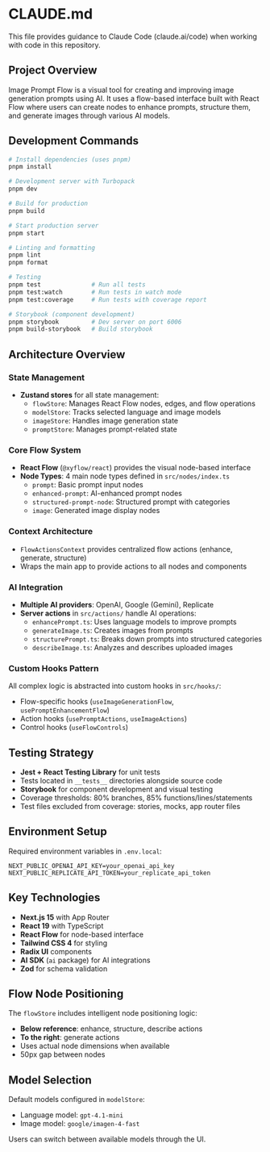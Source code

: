 # CLAUDE.md

This file provides guidance to Claude Code (claude.ai/code) when working with code in this repository.

## Project Overview

Image Prompt Flow is a visual tool for creating and improving image generation prompts using AI. It uses a flow-based interface built with React Flow where users can create nodes to enhance prompts, structure them, and generate images through various AI models.

## Development Commands

```bash
# Install dependencies (uses pnpm)
pnpm install

# Development server with Turbopack
pnpm dev

# Build for production
pnpm build

# Start production server
pnpm start

# Linting and formatting
pnpm lint
pnpm format

# Testing
pnpm test              # Run all tests
pnpm test:watch        # Run tests in watch mode
pnpm test:coverage     # Run tests with coverage report

# Storybook (component development)
pnpm storybook         # Dev server on port 6006
pnpm build-storybook   # Build storybook
```

## Architecture Overview

### State Management

- **Zustand stores** for all state management:
  - `flowStore`: Manages React Flow nodes, edges, and flow operations
  - `modelStore`: Tracks selected language and image models
  - `imageStore`: Handles image generation state
  - `promptStore`: Manages prompt-related state

### Core Flow System

- **React Flow** (`@xyflow/react`) provides the visual node-based interface
- **Node Types**: 4 main node types defined in `src/nodes/index.ts`
  - `prompt`: Basic prompt input nodes
  - `enhanced-prompt`: AI-enhanced prompt nodes
  - `structured-prompt-node`: Structured prompt with categories
  - `image`: Generated image display nodes

### Context Architecture

- `FlowActionsContext` provides centralized flow actions (enhance, generate, structure)
- Wraps the main app to provide actions to all nodes and components

### AI Integration

- **Multiple AI providers**: OpenAI, Google (Gemini), Replicate
- **Server actions** in `src/actions/` handle AI operations:
  - `enhancePrompt.ts`: Uses language models to improve prompts
  - `generateImage.ts`: Creates images from prompts
  - `structurePrompt.ts`: Breaks down prompts into structured categories
  - `describeImage.ts`: Analyzes and describes uploaded images

### Custom Hooks Pattern

All complex logic is abstracted into custom hooks in `src/hooks/`:

- Flow-specific hooks (`useImageGenerationFlow`, `usePromptEnhancementFlow`)
- Action hooks (`usePromptActions`, `useImageActions`)
- Control hooks (`useFlowControls`)

## Testing Strategy

- **Jest + React Testing Library** for unit tests
- Tests located in `__tests__` directories alongside source code
- **Storybook** for component development and visual testing
- Coverage thresholds: 80% branches, 85% functions/lines/statements
- Test files excluded from coverage: stories, mocks, app router files

## Environment Setup

Required environment variables in `.env.local`:

```
NEXT_PUBLIC_OPENAI_API_KEY=your_openai_api_key
NEXT_PUBLIC_REPLICATE_API_TOKEN=your_replicate_api_token
```

## Key Technologies

- **Next.js 15** with App Router
- **React 19** with TypeScript
- **React Flow** for node-based interface
- **Tailwind CSS 4** for styling
- **Radix UI** components
- **AI SDK** (`ai` package) for AI integrations
- **Zod** for schema validation

## Flow Node Positioning

The `flowStore` includes intelligent node positioning logic:

- **Below reference**: enhance, structure, describe actions
- **To the right**: generate actions
- Uses actual node dimensions when available
- 50px gap between nodes

## Model Selection

Default models configured in `modelStore`:

- Language model: `gpt-4.1-mini`
- Image model: `google/imagen-4-fast`

Users can switch between available models through the UI.

